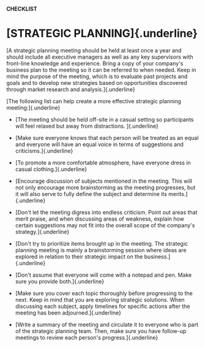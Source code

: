 **CHECKLIST**

# [STRATEGIC PLANNING]{.underline}

[A strategic planning meeting should be held at least once a year and
should include all executive managers as well as any key supervisors
with front-line knowledge and experience. Bring a copy of your company's
business plan to the meeting so it can be referred to when needed. Keep
in mind the purpose of the meeting, which is to evaluate past projects
and goals and to develop new strategies based on opportunities
discovered through market research and analysis.]{.underline}

[The following list can help create a more effective strategic planning
meeting:]{.underline}

-   [The meeting should be held off-site in a casual setting so
    participants will feel relaxed but away from distractions.
    ]{.underline}

-   [Make sure everyone knows that each person will be treated as an
    equal and everyone will have an equal voice in terms of suggestions
    and criticisms.]{.underline}

-   [To promote a more comfortable atmosphere, have everyone dress in
    casual clothing.]{.underline}

-   [Encourage discussion of subjects mentioned in the meeting. This
    will not only encourage more brainstorming as the meeting
    progresses, but it will also serve to fully define the subject and
    determine its merits.]{.underline}

-   [Don't let the meeting digress into endless criticism. Point out
    areas that merit praise, and when discussing areas of weakness,
    explain how certain suggestions may not fit into the overall scope
    of the company's strategy.]{.underline}

-   [Don't try to prioritize items brought up in the meeting. The
    strategic planning meeting is mainly a brainstorming session where
    ideas are explored in relation to their strategic impact on the
    business.]{.underline}

-   [Don't assume that everyone will come with a notepad and pen. Make
    sure you provide both.]{.underline}

-   [Make sure you cover each topic thoroughly before progressing to the
    next. Keep in mind that you are exploring strategic solutions. When
    discussing each subject, apply timelines for specific actions after
    the meeting has been adjourned.]{.underline}

-   [Write a summary of the meeting and circulate it to everyone who is
    part of the strategic planning team. Then, make sure you have
    follow-up meetings to review each person's progress.]{.underline}
